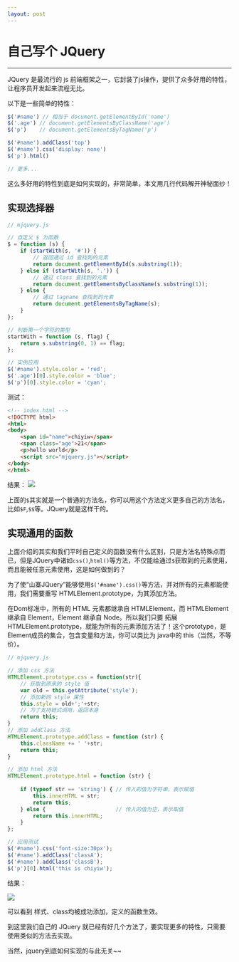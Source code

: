 ```yaml
---
layout: post
---
```


# 自己写个 JQuery

---

JQuery 是最流行的 js 前端框架之一，它封装了js操作，提供了众多好用的特性，让程序员开发起来流程无比。

以下是一些简单的特性：

```js
$('#name') // 相当于 document.getElementById('name')
$('.age') // document.getElementsByClassName('age')
$('p')    // document.getElementsByTagName('p')

$('#name').addClass('top')
$('#name').css('display: none')
$('p').html()

// 更多...
``` 

这么多好用的特性到底是如何实现的，非常简单，本文用几行代码解开神秘面纱！

## 实现选择器

```js
// mjquery.js

// 自定义 $ 为函数
$ = function (s) {
    if (startWith(s, '#')) {
        // 返回通过 id 查找到的元素
        return document.getElementById(s.substring(1));
    } else if (startWith(s, '.')) {
        // 通过 class 查找到的元素
        return document.getElementsByClassName(s.substring(1));
    } else {
        // 通过 tagname 查找到的元素
        return document.getElementsByTagName(s);
    }
};

// 判断第一个字符的类型
startWith = function (s, flag) {
    return s.substring(0, 1) == flag;
};

// 实例应用
$('#name').style.color = 'red';
$('.age')[0].style.color = 'blue';
$('p')[0].style.color = 'cyan';

```
测试：

```html
<!-- index.html -->
<!DOCTYPE html>
<html>
<body>
    <span id="name">chiyiw</span>
    <span class="age">21</span>
    <p>hello world</p>
    <script src="mjquery.js"></script>
</body>
</html>
```

结果：
![](http://i3.buimg.com/55e375917c5ddb9f.png)

上面的`$`其实就是一个普通的方法名，你可以用这个方法定义更多自己的方法名，比如`$F`,`$$`等。JQuery就是这样干的。 

## 实现通用的函数

上面介绍的其实和我们平时自己定义的函数没有什么区别，只是方法名特殊点而已，但是JQuery中诸如`css()`,`html()`等方法，不仅能给通过`$`获取到的元素使用，而且能被任意元素使用，这是如何做到的？

为了使“山寨JQuery”能够使用`$('#name').css()`等方法，并对所有的元素都能使用，我们需要重写 HTMLElement.prototype，为其添加方法。

在Dom标准中，所有的 HTML 元素都继承自 HTMLElement，而 HTMLElement 继承自 Element，Element 继承自 Node。所以我们只要 拓展 HTMLElement.prototype，就能为所有的元素添加方法了！这个prototype，是 Element成员的集合，包含变量和方法，你可以类比为 java中的 this（当然，不等价）。

```js
// mjquery.js

// 添加 css 方法
HTMLElement.prototype.css = function(str){
    // 获取到原来的 style 值
    var old = this.getAttribute('style');
    // 添加新的 style 属性
    this.style = old+';'+str;
    // 为了支持链式调用，返回本身
    return this;
}
// 添加 addClass 方法
HTMLElement.prototype.addClass = function (str) {
    this.className += ' '+str;
    return this;
}

// 添加 html 方法
HTMLElement.prototype.html = function (str) {
    
    if (typeof str == 'string') { // 传入的值为字符串，表示赋值
        this.innerHTML = str;
        return this;
    } else {                      // 传入的值为空，表示取值
        return this.innerHTML;
    }
};

// 应用测试
$('#name').css('font-size:30px');
$('#name').addClass('classA');
$('#name').addClass('classB');
$('p')[0].html('this is chiyiw');
```

结果：

![](http://i4.buimg.com/d3312873dd8cd405.png)

可以看到 样式、class均被成功添加，定义的函数生效。

到这里我们自己的 JQuery 就已经有好几个方法了，要实现更多的特性，只需要使用类似的方法去实现。

当然，jquery到底如何实现的与此无关~~





